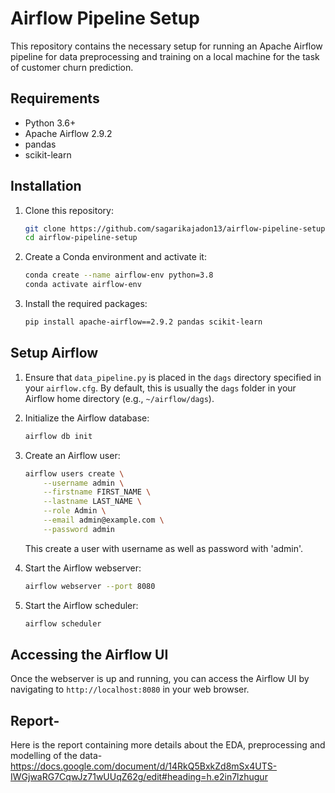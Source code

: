 # Airflow Pipeline Setup

This repository contains the necessary setup for running an Apache Airflow pipeline for data preprocessing and training on a local machine for the task of customer churn prediction.

## Requirements

- Python 3.6+
- Apache Airflow 2.9.2
- pandas
- scikit-learn

## Installation

1. Clone this repository:
    ```sh
    git clone https://github.com/sagarikajadon13/airflow-pipeline-setup.git
    cd airflow-pipeline-setup
    ```

2. Create a Conda environment and activate it:
    ```sh
    conda create --name airflow-env python=3.8
    conda activate airflow-env
    ```

3. Install the required packages:
    ```sh
    pip install apache-airflow==2.9.2 pandas scikit-learn
    ```

## Setup Airflow

1. Ensure that `data_pipeline.py` is placed in the `dags` directory specified in your `airflow.cfg`. By default, this is usually the `dags` folder in your Airflow home directory (e.g., `~/airflow/dags`).

2. Initialize the Airflow database:
    ```sh
    airflow db init
    ```

3. Create an Airflow user:
    ```sh
    airflow users create \
        --username admin \
        --firstname FIRST_NAME \
        --lastname LAST_NAME \
        --role Admin \
        --email admin@example.com \
        --password admin
    ```
    This create a user with username as well as password with 'admin'.

4. Start the Airflow webserver:
    ```sh
    airflow webserver --port 8080
    ```

5. Start the Airflow scheduler:
    ```sh
    airflow scheduler
    ```

## Accessing the Airflow UI

Once the webserver is up and running, you can access the Airflow UI by navigating to `http://localhost:8080` in your web browser.

## Report- 

Here is the report containing more details about the EDA, preprocessing and modelling of the data- 
https://docs.google.com/document/d/14RkQ5BxkZd8mSx4UTS-IWGjwaRG7CqwJz71wUUqZ62g/edit#heading=h.e2in7lzhugur


